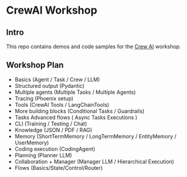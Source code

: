 # CrewAI Workshop

## Intro

This repo contains demos and code samples for the [Crew AI](https://github.com/crewAIInc/crewAI) workshop.

## Workshop Plan

- Basics (Agent / Task / Crew / LLM)
- Structured output (Pydantic)
- Multiple agents (Multiple Tasks / Multiple Agents)
- Tracing (Phoenix setup)
- Tools (CrewAI Tools / LangChainTools)
- More building blocks (Conditional Tasks / Guardrails)
- Tasks Advanced flows ( Async Tasks Executions )
- CLI (Training / Testing / Chat)
- Knowledge (JSON / PDF / RAG)
- Memory (ShortTermMemory / LongTermMemory / EntityMemory / UserMemory)
- Coding execution (CodingAgent)
- Planning (Planner LLM)
- Collaboration + Manager (Manager LLM / Hierarchical Execution)
- Flows (Basics/State/Control/Router)
